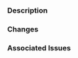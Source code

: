 <!--
Thanks in advance for your contribution to this project!

Before opening a PR, please consider the reading the CONTRIBUTING.md in the root.
-->

### Description
<!--
A brief explanation of changes made in this PR.
-->

### Changes
<!--
List things changed in this PR.

Example:
* Fix X route
* Update Y function
-->

### Associated Issues
<!--
List issues that are related to this PR.

Example:
* resolves #6969
-->
